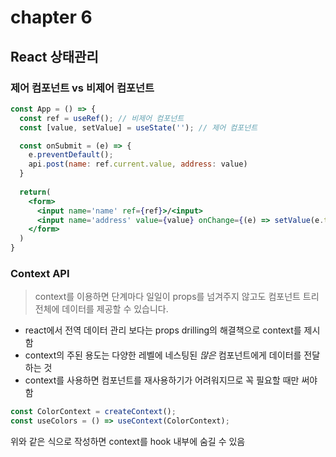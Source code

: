 # chapter 6

## React 상태관리

### 제어 컴포넌트 vs 비제어 컴포넌트


```jsx
const App = () => {
  const ref = useRef(); // 비제어 컴포넌트
  const [value, setValue] = useState(''); // 제어 컴포넌트

  const onSubmit = (e) => {
    e.preventDefault();
    api.post(name: ref.current.value, address: value)
  }
  
  return(
    <form>
      <input name='name' ref={ref}>/<input> 
      <input name='address' value={value} onChange={(e) => setValue(e.target.value)}>/<input>
    </form>
  )
}
```

### Context API

> context를 이용하면 단계마다 일일이 props를 넘겨주지 않고도 컴포넌트 트리 전체에 데이터를 제공할 수 있습니다.


- react에서 전역 데이터 관리 보다는 props drilling의 해결책으로 context를 제시함
- context의 주된 용도는 다양한 레벨에 네스팅된 *많은* 컴포넌트에게 데이터를 전달하는 것 
- context를 사용하면 컴포넌트를 재사용하기가 어려워지므로 꼭 필요할 때만 써야함

```jsx
const ColorContext = createContext();
const useColors = () => useContext(ColorContext);
```

위와 같은 식으로 작성하면 context를 hook 내부에 숨길 수 있음